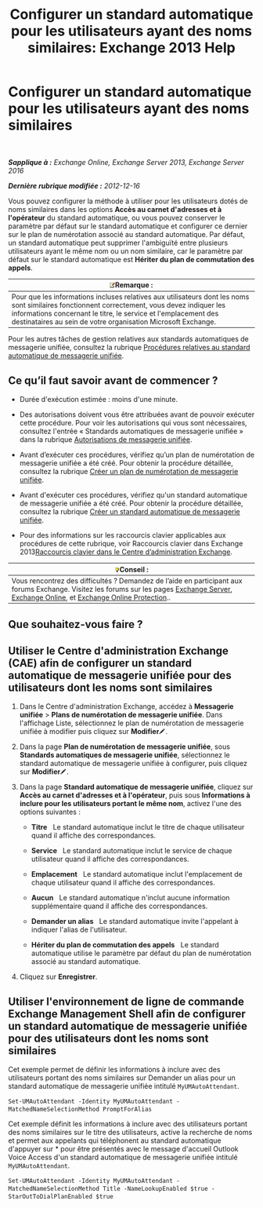 ﻿---
title: 'Configurer un standard automatique pour les utilisateurs ayant des noms similaires: Exchange 2013 Help'
TOCTitle: Configurer un standard automatique pour les utilisateurs ayant des noms similaires
ms:assetid: 2e7318a0-67f9-4d7b-8300-5f0ef77656a8
ms:mtpsurl: https://technet.microsoft.com/fr-fr/library/Aa997135(v=EXCHG.150)
ms:contentKeyID: 52057056
ms.date: 05/23/2018
mtps_version: v=EXCHG.150
ms.translationtype: MT
---

# Configurer un standard automatique pour les utilisateurs ayant des noms similaires

 

_**Sapplique à :** Exchange Online, Exchange Server 2013, Exchange Server 2016_

_**Dernière rubrique modifiée :** 2012-12-16_

Vous pouvez configurer la méthode à utiliser pour les utilisateurs dotés de noms similaires dans les options **Accès au carnet d'adresses et à l'opérateur** du standard automatique, ou vous pouvez conserver le paramètre par défaut sur le standard automatique et configurer ce dernier sur le plan de numérotation associé au standard automatique. Par défaut, un standard automatique peut supprimer l'ambiguïté entre plusieurs utilisateurs ayant le même nom ou un nom similaire, car le paramètre par défaut sur le standard automatique est **Hériter du plan de commutation des appels**.

<table>
<thead>
<tr class="header">
<th><img src="images/JJ159664.note(EXCHG.150).gif" title="Remarque" alt="Remarque" />Remarque :</th>
</tr>
</thead>
<tbody>
<tr class="odd">
<td>Pour que les informations incluses relatives aux utilisateurs dont les noms sont similaires fonctionnent correctement, vous devez indiquer les informations concernant le titre, le service et l'emplacement des destinataires au sein de votre organisation Microsoft Exchange.</td>
</tr>
</tbody>
</table>


Pour les autres tâches de gestion relatives aux standards automatiques de messagerie unifiée, consultez la rubrique [Procédures relatives au standard automatique de messagerie unifiée](um-auto-attendant-procedures-exchange-2013-help.md).

## Ce qu’il faut savoir avant de commencer ?

  - Durée d'exécution estimée : moins d'une minute.

  - Des autorisations doivent vous être attribuées avant de pouvoir exécuter cette procédure. Pour voir les autorisations qui vous sont nécessaires, consultez l'entrée « Standards automatiques de messagerie unifiée » dans la rubrique [Autorisations de messagerie unifiée](unified-messaging-permissions-exchange-2013-help.md).

  - Avant d’exécuter ces procédures, vérifiez qu’un plan de numérotation de messagerie unifiée a été créé. Pour obtenir la procédure détaillée, consultez la rubrique [Créer un plan de numérotation de messagerie unifiée](create-a-um-dial-plan-exchange-2013-help.md).

  - Avant d'exécuter ces procédures, vérifiez qu'un standard automatique de messagerie unifiée a été créé. Pour obtenir la procédure détaillée, consultez la rubrique [Créer un standard automatique de messagerie unifiée](create-a-um-auto-attendant-exchange-2013-help.md).

  - Pour des informations sur les raccourcis clavier applicables aux procédures de cette rubrique, voir Raccourcis clavier dans Exchange 2013[Raccourcis clavier dans le Centre d’administration Exchange](keyboard-shortcuts-in-the-exchange-admin-center-exchange-online-protection-help.md).

<table>
<thead>
<tr class="header">
<th><img src="images/Bb125224.tip(EXCHG.150).gif" title="Conseil" alt="Conseil" />Conseil :</th>
</tr>
</thead>
<tbody>
<tr class="odd">
<td>Vous rencontrez des difficultés ? Demandez de l’aide en participant aux forums Exchange. Visitez les forums sur les pages <a href="https://go.microsoft.com/fwlink/p/?linkid=60612">Exchange Server</a>, <a href="https://go.microsoft.com/fwlink/p/?linkid=267542">Exchange Online</a>, et <a href="https://go.microsoft.com/fwlink/p/?linkid=285351">Exchange Online Protection</a>..</td>
</tr>
</tbody>
</table>


## Que souhaitez-vous faire ?

## Utiliser le Centre d'administration Exchange (CAE) afin de configurer un standard automatique de messagerie unifiée pour des utilisateurs dont les noms sont similaires

1.  Dans le Centre d'administration Exchange, accédez à **Messagerie unifiée** \> **Plans de numérotation de messagerie unifiée**. Dans l'affichage Liste, sélectionnez le plan de numérotation de messagerie unifiée à modifier puis cliquez sur **Modifier**![Icône Modifier](images/Bb124582.6f53ccb2-1f13-4c02-bea0-30690e6ea71d(EXCHG.150).gif "Icône Modifier").

2.  Dans la page **Plan de numérotation de messagerie unifiée**, sous **Standards automatiques de messagerie unifiée**, sélectionnez le standard automatique de messagerie unifiée à configurer, puis cliquez sur **Modifier**![Icône Modifier](images/Bb124582.6f53ccb2-1f13-4c02-bea0-30690e6ea71d(EXCHG.150).gif "Icône Modifier").

3.  Dans la page **Standard automatique de messagerie unifiée**, cliquez sur **Accès au carnet d'adresses et à l'opérateur**, puis sous **Informations à inclure pour les utilisateurs portant le même nom**, activez l'une des options suivantes :
    
      - **Titre**   Le standard automatique inclut le titre de chaque utilisateur quand il affiche des correspondances.
    
      - **Service**   Le standard automatique inclut le service de chaque utilisateur quand il affiche des correspondances.
    
      - **Emplacement**   Le standard automatique inclut l'emplacement de chaque utilisateur quand il affiche des correspondances.
    
      - **Aucun**   Le standard automatique n'inclut aucune information supplémentaire quand il affiche des correspondances.
    
      - **Demander un alias**   Le standard automatique invite l'appelant à indiquer l'alias de l'utilisateur.
    
      - **Hériter du plan de commutation des appels**   Le standard automatique utilise le paramètre par défaut du plan de numérotation associé au standard automatique.

4.  Cliquez sur **Enregistrer**.

## Utiliser l'environnement de ligne de commande Exchange Management Shell afin de configurer un standard automatique de messagerie unifiée pour des utilisateurs dont les noms sont similaires

Cet exemple permet de définir les informations à inclure avec des utilisateurs portant des noms similaires sur Demander un alias pour un standard automatique de messagerie unifiée intitulé `MyUMAutoAttendant`.

    Set-UMAutoAttendant -Identity MyUMAutoAttendant -MatchedNameSelectionMethod PromptForAlias

Cet exemple définit les informations à inclure avec des utilisateurs portant des noms similaires sur le titre des utilisateurs, active la recherche de noms et permet aux appelants qui téléphonent au standard automatique d'appuyer sur \* pour être présentés avec le message d'accueil Outlook Voice Access d'un standard automatique de messagerie unifiée intitulé `MyUMAutoAttendant`.

    Set-UMAutoAttendant -Identity MyUMAutoAttendant -MatchedNameSelectionMethod Title -NameLookupEnabled $true -StarOutToDialPlanEnabled $true

